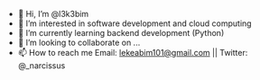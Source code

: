 - 👋 Hi, I’m @l3k3bim
- 👀 I’m interested in software development and cloud computing
- 🌱 I’m currently learning backend development (Python)
- 💞️ I’m looking to collaborate on ...
- 📫 How to reach me  Email: lekeabim101@gmail.com || Twitter: @_narcissus

<!---
l3k3bim/l3k3bim is a ✨ special ✨ repository because its `README.md` (this file) appears on your GitHub profile.
You can click the Preview link to take a look at your changes.
--->
